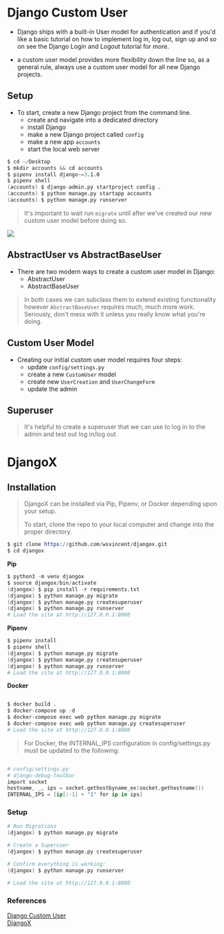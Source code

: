 # Django Custom User

- Django ships with a built-in User model for authentication and if you'd like a basic tutorial on how to implement log in, log out, sign up and so on see the Django Login and Logout tutorial for more.

- a custom user model provides more flexibility down the line so, as a general rule, always use a custom user model for all new Django projects.


## Setup


- To start, create a new Django project from the command line.
  - create and navigate into a dedicated directory
  - install Django
  - make a new Django project called `config`
  - make a new app `accounts`
  - start the local web server

```s
$ cd ~/Desktop
$ mkdir accounts && cd accounts
$ pipenv install django~=3.1.0
$ pipenv shell
(accounts) $ django-admin.py startproject config .
(accounts) $ python manage.py startapp accounts
(accounts) $ python manage.py runserver
```

> It's important to wait run `migrate` until after we've created our new custom user model before doing so.


![](https://learndjango.com/static/images/django31_welcome.png)

## AbstractUser vs AbstractBaseUser


- There are two modern ways to create a custom user model in Django:
  - AbstractUser
  - AbstractBaseUser

>  In both cases we can subclass them to extend existing functionality however `AbstractBaseUser` requires much, much more work. Seriously, don't mess with it unless you really know what you're doing.


## Custom User Model

- Creating our initial custom user model requires four steps:
  - update `config/settings.py`
  - create a new `CustomUser` model
  - create new `UserCreation` and `UserChangeForm`
  - update the admin

## Superuser

> It's helpful to create a superuser that we can use to log in to the admin and test out log in/log out



# DjangoX


## Installation


> DjangoX can be installed via Pip, Pipenv, or Docker depending upon your setup.
> 
>  To start, clone the repo to your local computer and change into the proper directory.

```s
$ git clone https://github.com/wsvincent/djangox.git
$ cd djangox
```
**Pip**
```s
$ python3 -m venv djangox
$ source djangox/bin/activate
(djangox) $ pip install -r requirements.txt
(djangox) $ python manage.py migrate
(djangox) $ python manage.py createsuperuser
(djangox) $ python manage.py runserver
# Load the site at http://127.0.0.1:8000

```
**Pipenv**
```s
$ pipenv install
$ pipenv shell
(djangox) $ python manage.py migrate
(djangox) $ python manage.py createsuperuser
(djangox) $ python manage.py runserver
# Load the site at http://127.0.0.1:8000

```
**Docker**
```s

$ docker build .
$ docker-compose up -d
$ docker-compose exec web python manage.py migrate
$ docker-compose exec web python manage.py createsuperuser
# Load the site at http://127.0.0.1:8000

```
> For Docker, the INTERNAL_IPS configuration in config/settings.py must be updated to the following:

```s

# config/settings.py
# django-debug-toolbar
import socket
hostname, _, ips = socket.gethostbyname_ex(socket.gethostname())
INTERNAL_IPS = [ip[:-1] + "1" for ip in ips]

```

### Setup

```s
# Run Migrations
(djangox) $ python manage.py migrate

# Create a Superuser
(djangox) $ python manage.py createsuperuser

# Confirm everything is working:
(djangox) $ python manage.py runserver

# Load the site at http://127.0.0.1:8000
```

### References
[Django Custom User](https://learndjango.com/tutorials/django-custom-user-model)
<br>
[DjangoX](https://github.com/wsvincent/djangox)